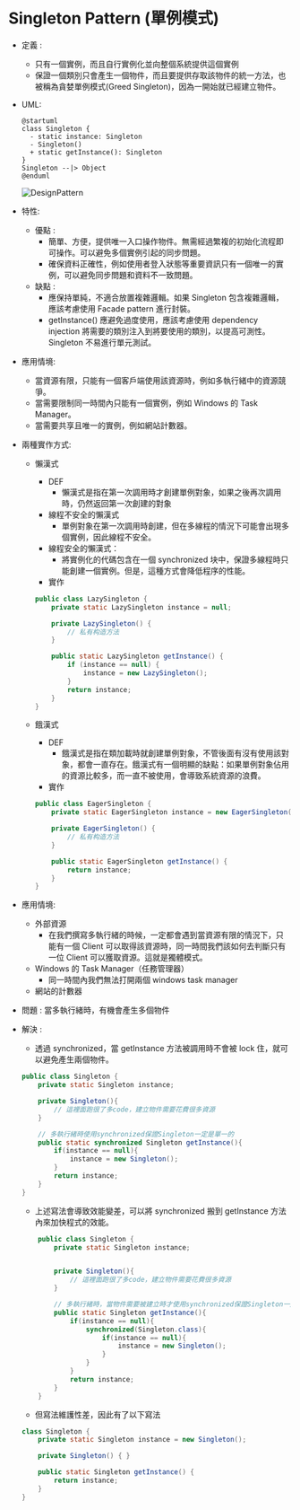 # Singleton Pattern (單例模式)

- 定義 :
  - 只有一個實例，而且自行實例化並向整個系統提供這個實例
  - 保證一個類別只會產生一個物件，而且要提供存取該物件的統一方法，也被稱為貪婪單例模式(Greed Singleton)，因為一開始就已經建立物件。
- UML:

  ```plantuml
  @startuml
  class Singleton {
    - static instance: Singleton
    - Singleton()
    + static getInstance(): Singleton
  }
  Singleton --|> Object
  @enduml
  ```

  ![DesignPattern](http://www.plantuml.com/plantuml/svg/SoWkIImgAStDuKhEIImkLWZEp4lFIIt9prEevb9Gq5K0IfTa9YjavW4PUScfLWW5O6auJqCJoDU6AKzFBV64wj3GHDPJouMmG5Utnax1FoahDRc4oo4rBmNe2000 "DesignPattern")

- 特性:
  - 優點 :
    - 簡單、方便，提供唯一入口操作物件。無需經過繁複的初始化流程即可操作。可以避免多個實例引起的同步問題。
    - 確保資料正確性，例如使用者登入狀態等重要資訊只有一個唯一的實例，可以避免同步問題和資料不一致問題。
  - 缺點 :
    - 應保持單純，不適合放置複雜邏輯。如果 Singleton 包含複雜邏輯，應該考慮使用 Facade pattern 進行封裝。
    - getInstance() 應避免過度使用，應該考慮使用 dependency injection 將需要的類別注入到將要使用的類別，以提高可測性。Singleton 不易進行單元測試。
- 應用情境:
  - 當資源有限，只能有一個客戶端使用該資源時，例如多執行緒中的資源競爭。
  - 當需要限制同一時間內只能有一個實例，例如 Windows 的 Task Manager。
  - 當需要共享且唯一的實例，例如網站計數器。
- 兩種實作方式:

  - 懶漢式

    - DEF
      - 懶漢式是指在第一次調用時才創建單例對象，如果之後再次調用時，仍然返回第一次創建的對象
    - 線程不安全的懶漢式
      - 單例對象在第一次調用時創建，但在多線程的情況下可能會出現多個實例，因此線程不安全。
    - 線程安全的懶漢式：
      - 將實例化的代碼包含在一個 synchronized 块中，保證多線程時只能創建一個實例。但是，這種方式會降低程序的性能。
    - 實作

    ```java
    public class LazySingleton {
        private static LazySingleton instance = null;

        private LazySingleton() {
            // 私有构造方法
        }

        public static LazySingleton getInstance() {
            if (instance == null) {
                instance = new LazySingleton();
            }
            return instance;
        }
    }
    ```

  - 餓漢式

    - DEF
      - 餓漢式是指在類加載時就創建單例對象，不管後面有沒有使用該對象，都會一直存在。餓漢式有一個明顯的缺點：如果單例對象佔用的資源比較多，而一直不被使用，會導致系統資源的浪費。
    - 實作

    ```java
    public class EagerSingleton {
        private static EagerSingleton instance = new EagerSingleton();

        private EagerSingleton() {
            // 私有构造方法
        }

        public static EagerSingleton getInstance() {
            return instance;
        }
    }
    ```

- 應用情境:
  - 外部資源
    - 在我們撰寫多執行緒的時候，一定都會遇到當資源有限的情況下，只能有一個 Client 可以取得該資源時，同一時間我們該如何去判斷只有一位 Client 可以獲取資源。這就是獨體模式。
  - Windows 的 Task Manager（任務管理器）
    - 同一時間內我們無法打開兩個 windows task manager
  - 網站的計數器
- 問題 : 當多執行緒時，有機會產生多個物件
- 解決 :

  - 透過 synchronized，當 getInstance 方法被調用時不會被 lock 住，就可以避免產生兩個物件。

  ```java
  public class Singleton {
      private static Singleton instance;

      private Singleton(){
          // 這裡面跑很了多code，建立物件需要花費很多資源
      }

      // 多執行緒時使用synchronized保證Singleton一定是單一的
      public static synchronized Singleton getInstance(){
          if(instance == null){
              instance = new Singleton();
          }
          return instance;
      }
  }
  ```

  - 上述寫法會導致效能變差，可以將 synchronized 搬到 getInstance 方法內來加快程式的效能。

  ```java
      public class Singleton {
          private static Singleton instance;


          private Singleton(){
              // 這裡面跑很了多code，建立物件需要花費很多資源
          }

          // 多執行緒時，當物件需要被建立時才使用synchronized保證Singleton一定是單一的 ，增加程式校能
          public static Singleton getInstance(){
              if(instance == null){
                  synchronized(Singleton.class){
                      if(instance == null){
                          instance = new Singleton();
                      }
                  }
              }
              return instance;
          }
      }
  ```

  - 但寫法維護性差，因此有了以下寫法

  ```java
  class Singleton {
      private static Singleton instance = new Singleton();

      private Singleton() { }

      public static Singleton getInstance() {
          return instance;
      }
  }
  ```
